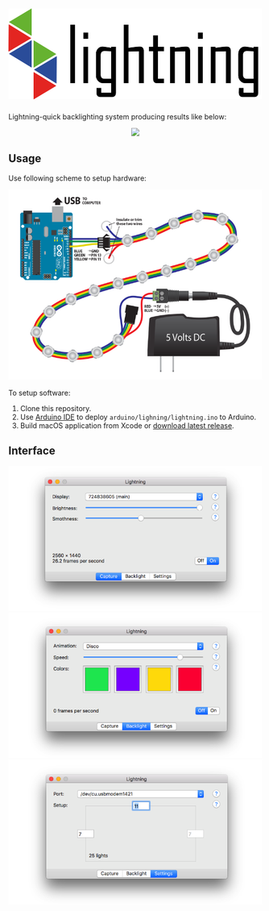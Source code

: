 # <img height=180 src="resource/logo.png"/>
Lightning-quick backlighting system producing results like below:

<p align="center">
    <img src="resource/results.gif"/>
</p>

## Usage
Use following scheme to setup hardware:

<p align="center">
    <img src="arduino/wiring.png"/>
</p>

To setup software:

1. Clone this repository.
2. Use [Arduino IDE](https://www.arduino.cc/en/main/software) to deploy `arduino/lighning/lightning.ino` to Arduino.
3. Build macOS application from Xcode or [download latest release](https://github.com/maciaszczykm/lightning/releases).

## Interface
<p align="center">
    <img src="resource/capture.png"/>
    <img src="resource/backlight.png"/>
    <img src="resource/settings.png"/>
</p>
